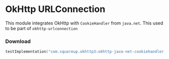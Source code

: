 OkHttp URLConnection
====================

This module integrates OkHttp with `CookieHandler` from `java.net`. This used to be part of `okhttp-urlconnection`

### Download

```kotlin
testImplementation("com.squareup.okhttp3:okhttp-java-net-cookiehandler:4.11.0")
```
